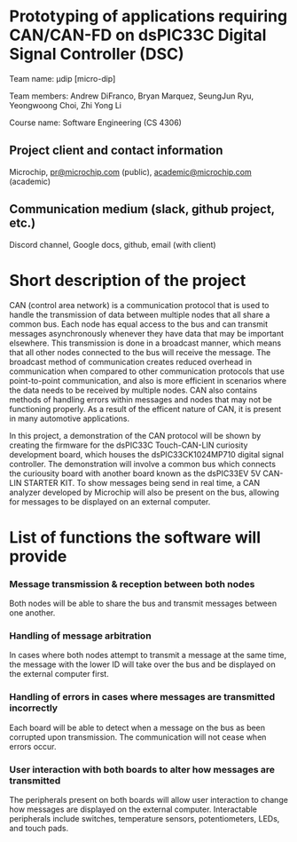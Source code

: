 
# Prototyping of applications requiring CAN/CAN-FD on dsPIC33C Digital Signal Controller (DSC)

Team name: μdip [micro-dip] 

Team members: Andrew DiFranco, Bryan Marquez, SeungJun Ryu, Yeongwoong Choi, Zhi Yong Li

Course name: Software Engineering (CS 4306)

## Project client and contact information
Microchip, pr@microchip.com (public), academic@microchip.com (academic)

## Communication medium (slack, github project, etc.)
Discord channel, Google docs, github, email (with client)

# Short description of the project
CAN (control area network) is a communication protocol that is used to handle the transmission of data between multiple nodes that all share a common bus. Each node has equal access to the bus and can transmit messages asynchronously whenever they have data that may be important elsewhere. This transmission is done in a broadcast manner, which means that all other nodes connected to the bus will receive the message. The broadcast method of communication creates reduced overhead in communication when compared to other communication protocols that use point-to-point communication, and also is more efficient in scenarios where the data needs to be received by multiple nodes. CAN also contains methods of handling errors within messages and nodes that may not be functioning properly. As a result of the efficent nature of CAN, it is present in many automotive applications. 

In this project, a demonstration of the CAN protocol will be shown by creating the firmware for the dsPIC33C Touch-CAN-LIN curiosity development board, which houses the dsPIC33CK1024MP710 digital signal controller. The demonstration will involve a common bus which connects the curiousity board with another board known as the dsPIC33EV 5V CAN-LIN STARTER KIT. To show messages being send in real time, a CAN analyzer developed by Microchip will also be present on the bus, allowing for messages to be displayed on an external computer. 

# List of functions the software will provide

### Message transmission & reception between both nodes 

Both nodes will be able to share the bus and transmit messages between one another. 

### Handling of message arbitration 

In cases where both nodes attempt to transmit a message at the same time, the message with the lower ID will take over the bus and be displayed on the external computer first. 

### Handling of errors in cases where messages are transmitted incorrectly 

Each board will be able to detect when a message on the bus as been corrupted upon transmission. The communication will not cease when errors occur.

### User interaction with both boards to alter how messages are transmitted

The peripherals present on both boards will allow user interaction to change how messages are displayed on the external computer. Interactable peripherals include switches, temperature sensors, potentiometers, LEDs, and touch pads.

